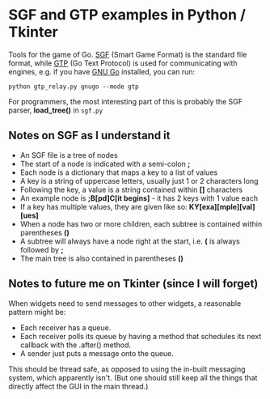 # SGF and GTP examples in Python / Tkinter

Tools for the game of Go. [SGF](http://www.red-bean.com/sgf/) (Smart Game Format) is the standard file format, while [GTP](https://www.lysator.liu.se/~gunnar/gtp/) (Go Text Protocol) is used for communicating with engines, e.g. if you have [GNU Go](https://www.gnu.org/software/gnugo/) installed, you can run:

    python gtp_relay.py gnugo --mode gtp

For programmers, the most interesting part of this is probably the SGF parser, **load_tree()** in `sgf.py`

## Notes on SGF as I understand it

* An SGF file is a tree of nodes
* The start of a node is indicated with a semi-colon **;**
* Each node is a dictionary that maps a key to a list of values
* A key is a string of uppercase letters, usually just 1 or 2 characters long
* Following the key, a value is a string contained within **[]** characters
* An example node is **;B[pd]C[it begins]** - it has 2 keys with 1 value each
* If a key has multiple values, they are given like so: **KY[exa][mple][val][ues]**
* When a node has two or more children, each subtree is contained within parentheses **()**
* A subtree will always have a node right at the start, i.e. **(** is always followed by **;**
* The main tree is also contained in parentheses **()**

## Notes to future me on Tkinter (since I will forget)

When widgets need to send messages to other widgets, a reasonable pattern might be:

* Each receiver has a queue.
* Each receiver polls its queue by having a method that schedules its next callback with the .after() method.
* A sender just puts a message onto the queue.

This should be thread safe, as opposed to using the in-built messaging system, which apparently isn't. (But one should still keep all the things that directly affect the GUI in the main thread.)
